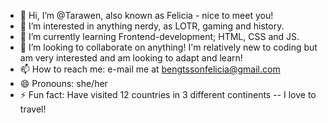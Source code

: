- 👋 Hi, I’m @Tarawen, also known as Felicia - nice to meet you!
- 👀 I’m interested in anything nerdy, as LOTR, gaming and history.
- 🌱 I’m currently learning Frontend-development; HTML, CSS and JS.
- 💞️ I’m looking to collaborate on anything! I'm relatively new to coding but am very interested and am looking to adapt and learn!
- 📫 How to reach me: e-mail me at bengtssonfelicia@gmail.com
- 😄 Pronouns: she/her
- ⚡ Fun fact: Have visited 12 countries in 3 different continents -- I love to travel!

<!---
Tarawen/Tarawen is a ✨ special ✨ repository because its `README.md` (this file) appears on your GitHub profile.
You can click the Preview link to take a look at your changes.
--->
